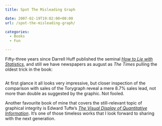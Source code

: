 ```yaml
---
title: Spot The Misleading Graph

date: 2007-02-19T19:02:00+00:00
url: /spot-the-misleading-graph/

categories:
  - Books
  - Fun

---
```

<!--kg-card-begin: html-->

Fifty-three years since Darrell Huff published the seminal _[How to Lie with Statistics][1]_, and still we have newspapers as august as _The Times_ pulling the oldest trick in the book:

<!--kg-card-end: html--><figure class="kg-card kg-image-card">

<img decoding="async" src="https://blogstouks01.z33.web.core.windows.net/2023/08/times.jpg" class="kg-image" alt loading="lazy" /> </figure> 

<!--kg-card-begin: html-->

At first glance it all looks very impressive, but closer inspection of the comparison with sales of the Torygraph reveal a mere 8.7% sales lead, not more than double as suggested by the graphic.  Not fooled.

Another favourite book of mine that covers the still-relevant topic of graphical integrity is Edward Tufte’s _[The Visual Display of Quantitative Information][2]_<img loading="lazy" decoding="async" src="http://www.assoc-amazon.co.uk/e/ir?t=ianesbl-21&l=as2&o=2&a=0961392142" alt="" border="0" height="1" width="1" />.  It’s one of those timeless works that I look forward to sharing with the next generation.

<!--kg-card-end: html-->

 [1]: http://www.amazon.co.uk/gp/product/0140136290?ie=UTF8&tag=ianesbl-21&linkCode=as2&camp=1634&creative=6738&creativeASIN=0140136290
 [2]: http://www.amazon.co.uk/gp/product/0961392142?ie=UTF8&tag=ianesbl-21&linkCode=as2&camp=1634&creative=6738&creativeASIN=0961392142
